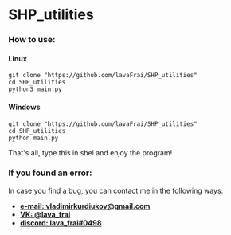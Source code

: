 # SHP_utilities

### How to use:

#### Linux
```shell
git clone "https://github.com/lavaFrai/SHP_utilities"
cd SHP_utilities
python3 main.py
```


#### Windows
```shell
git clone "https://github.com/lavaFrai/SHP_utilities"
cd SHP_utilities
python main.py
```

That's all, type this in shel and enjoy the program!

### If you found an error:
In case you find a bug, you can contact me in the following ways:
 - **[e-mail: vladimirkurdiukov@gmail.com](mailto:vladimirkurdiukov@gmail.com)**
 - **[VK: @lava_frai](https://vk.com/lava_frai)**
 - **[discord: lava_frai#0498](https://discordapp.com/users/lava_frai#0498)**